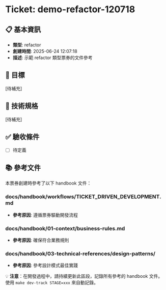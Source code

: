 # Ticket: demo-refactor-120718

## 📋 基本資訊
- **類型**: refactor
- **創建時間**: 2025-06-24 12:07:18
- **描述**: 示範 refactor 類型票券的文件參考

## 🎯 目標
[待補充]

## 📐 技術規格
[待補充]

## ✅ 驗收條件
- [ ] 待定義

## 📚 參考文件

本票券創建時參考了以下 handbook 文件：

### docs/handbook/workflows/TICKET_DRIVEN_DEVELOPMENT.md
- **參考原因**: 遵循票券驅動開發流程

### docs/handbook/01-context/business-rules.md
- **參考原因**: 確保符合業務規則

### docs/handbook/03-technical-references/design-patterns/
- **參考原因**: 參考設計模式最佳實踐


💡 **注意**：在開發過程中，請持續更新此區段，記錄所有參考的 handbook 文件。
使用 `make dev-track STAGE=xxx` 來自動記錄。
